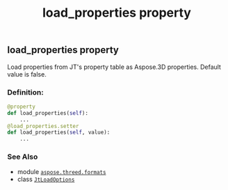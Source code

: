﻿---
title: load_properties property
second_title: Aspose.3D for Python via .NET API References
description: 
type: docs
weight: 80
url: /python-net/aspose.threed.formats/jtloadoptions/load_properties/
is_root: false
---

## load_properties property


Load properties from JT's property table as Aspose.3D properties. 
Default value is false.
### Definition:
```python
@property
def load_properties(self):
    ...
@load_properties.setter
def load_properties(self, value):
    ...
```

### See Also
* module [`aspose.threed.formats`](../../)
* class [`JtLoadOptions`](/3d/python-net/aspose.threed.formats/jtloadoptions)
